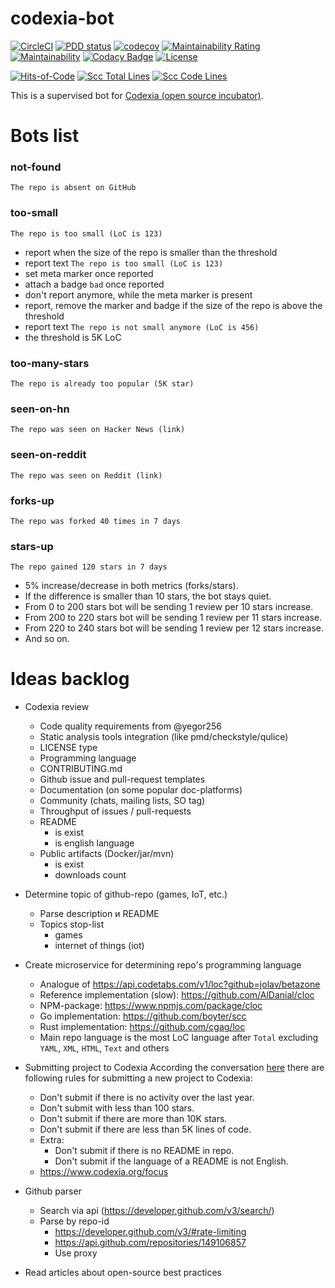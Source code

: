 # codexia-bot

[![CircleCI](https://circleci.com/gh/iakunin/codexia-bot.svg?style=shield)](https://circleci.com/gh/iakunin/codexia-bot)
[![PDD status](http://www.0pdd.com/svg?name=iakunin/codexia-bot)](http://www.0pdd.com/p?name=iakunin/codexia-bot)
[![codecov](https://codecov.io/gh/iakunin/codexia-bot/branch/master/graph/badge.svg)](https://codecov.io/gh/iakunin/codexia-bot)
[![Maintainability Rating](https://sonarcloud.io/api/project_badges/measure?project=iakunin_codexia-bot&metric=sqale_rating)](https://sonarcloud.io/dashboard?id=iakunin_codexia-bot)
[![Maintainability](https://api.codeclimate.com/v1/badges/ad3831a0be7db8b87a5f/maintainability)](https://codeclimate.com/github/iakunin/codexia-bot/maintainability)
[![Codacy Badge](https://app.codacy.com/project/badge/Grade/061785f8241f4207ae772a48c9678009)](https://www.codacy.com/manual/yakuninm-github/codexia-bot?utm_source=github.com&amp;utm_medium=referral&amp;utm_content=iakunin/codexia-bot&amp;utm_campaign=Badge_Grade)
[![License](https://img.shields.io/badge/license-MIT-green.svg)](https://github.com/iakunin/codexia-bot/blob/master/LICENSE)

[![Hits-of-Code](https://hitsofcode.com/github/iakunin/codexia-bot)](https://hitsofcode.com/view/github/iakunin/codexia-bot)
[![Scc Total Lines](https://sloc.xyz/github/iakunin/codexia-bot)](https://github.com/iakunin/codexia-bot)
[![Scc Code Lines](https://sloc.xyz/github/iakunin/codexia-bot?category=code)](https://github.com/iakunin/codexia-bot)

This is a supervised bot for [Codexia (open source incubator)](https://www.codexia.org/).


# Bots list

### not-found
`The repo is absent on GitHub`

### too-small
`The repo is too small (LoC is 123)`

* report when the size of the repo is smaller than the threshold
* report text `The repo is too small (LoC is 123)`
* set meta marker once reported
* attach a badge `bad` once reported
* don't report anymore, while the meta marker is present
* report, remove the marker and badge if the size of the repo is above the threshold
* report text `The repo is not small anymore (LoC is 456)`
* the threshold is 5K LoC

### too-many-stars
`The repo is already too popular (5K star)`

### seen-on-hn
`The repo was seen on Hacker News (link)`

### seen-on-reddit
`The repo was seen on Reddit (link)`

### forks-up
`The repo was forked 40 times in 7 days`

### stars-up
`The repo gained 120 stars in 7 days`

* 5% increase/decrease in both metrics (forks/stars).
* If the difference is smaller than 10 stars, the bot stays quiet.
* From 0 to 200 stars bot will be sending 1 review per 10 stars increase.
* From 200 to 220 stars bot will be sending 1 review per 11 stars increase.
* From 220 to 240 stars bot will be sending 1 review per 12 stars increase.
* And so on.

# Ideas backlog

- Codexia review
    - Code quality requirements from @yegor256
    - Static analysis tools integration (like pmd/checkstyle/qulice)
    - LICENSE type
    - Programming language
    - CONTRIBUTING.md
    - Github issue and pull-request templates
    - Documentation (on some popular doc-platforms)
    - Community (chats, mailing lists, SO tag)
    - Throughput of issues / pull-requests
    - README
        - is exist
        - is english language
    - Public artifacts (Docker/jar/mvn)
        - is exist
        - downloads count


- Determine topic of github-repo (games, IoT, etc.)
    - Parse description и README
    - Topics stop-list
        * games
        * internet of things (iot)


- Create microservice for determining repo's programming language
    - Analogue of https://api.codetabs.com/v1/loc?github=jolav/betazone
    - Reference implementation (slow): https://github.com/AlDanial/cloc
    - NPM-package: https://www.npmjs.com/package/cloc
    - Go implementation: https://github.com/boyter/scc
    - Rust implementation: https://github.com/cgag/loc
    - Main repo language is the most LoC language after `Total` excluding `YAML`, `XML`, `HTML`, `Text` and others


- Submitting project to Codexia
    According the conversation [here](https://github.com/yegor256/codexia/issues/102) there are following rules for submitting a new project to Codexia:
    * Don't submit if there is no activity over the last year.
    * Don't submit with less than 100 stars.
    * Don't submit if there are more than 10K stars.
    * Don't submit if there are less than 5K lines of code.
    * Extra:
        * Don't submit if there is no README in repo.
        * Don't submit if the language of a README is not English.
    * https://www.codexia.org/focus



- Github parser
    - Search via api (https://developer.github.com/v3/search/)
    - Parse by repo-id
        - https://developer.github.com/v3/#rate-limiting
        - https://api.github.com/repositories/149106857
        - Use proxy


- Read articles about open-source best practices
